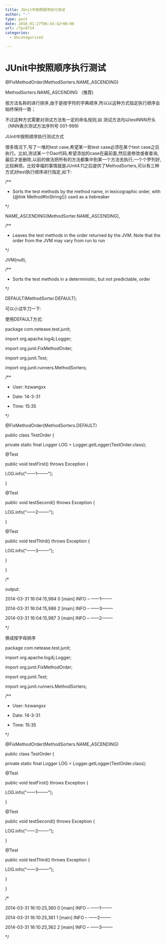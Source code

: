 ```yaml
---
title: JUnit中按照顺序执行测试
author: "-"
type: post
date: 2016-01-27T06:34:42+00:00
url: /?p=8714
categories:
  - Uncategorized

---
```

# JUnit中按照顺序执行测试
@FixMethodOrder(MethodSorters.NAME_ASCENDING)

MethodSorters.NAME_ASCENDING （推荐) 
  
按方法名称的进行排序,由于是按字符的字典顺序,所以以这种方式指定执行顺序会始终保持一致；
  
不过这种方式需要对测试方法有一定的命名规则,如 测试方法均以testNNN开头（NNN表示测试方法序列号 001-999) 

JUnit中按照顺序执行测试方式
  
很多情况下,写了一堆的test case,希望某一些test case必须在某个test case之后执行。比如,测试某一个Dao代码,希望添加的case在最前面,然后是修改或者查询,最后才是删除,以前的做法把所有的方法都集中到某一个方法去执行,一个个罗列好,比较麻烦。比较幸福的事情就是JUnit4.11之后提供了MethodSorters,可以有三种方式对test执行顺序进行指定,如下: 
  
/**
  
* Sorts the test methods by the method name, in lexicographic order, with {@link Method#toString()} used as a tiebreaker
  
*/
  
NAME_ASCENDING(MethodSorter.NAME_ASCENDING),

/**
  
* Leaves the test methods in the order returned by the JVM. Note that the order from the JVM may vary from run to run
  
*/
  
JVM(null),

/**
  
* Sorts the test methods in a deterministic, but not predictable, order
  
*/
  
DEFAULT(MethodSorter.DEFAULT);

可以小试牛刀一下: 

使用DEFAULT方式: 
  
package com.netease.test.junit;

import org.apache.log4j.Logger;
  
import org.junit.FixMethodOrder;
  
import org.junit.Test;
  
import org.junit.runners.MethodSorters;

/**
  
* User: hzwangxx
  
* Date: 14-3-31
  
* Time: 15:35
  
*/
  
@FixMethodOrder(MethodSorters.DEFAULT)
  
public class TestOrder {
  
private static final Logger LOG = Logger.getLogger(TestOrder.class);
  
@Test
  
public void testFirst() throws Exception {
  
LOG.info("——1——–");
  
}

@Test
  
public void testSecond() throws Exception {
  
LOG.info("——2——–");

}

@Test
  
public void testThird() throws Exception {
  
LOG.info("——3——–");
  
}

}
  
/*
  
output:
  
2014-03-31 16:04:15,984 0 [main] INFO – ——1——–
  
2014-03-31 16:04:15,986 2 [main] INFO – ——3——–
  
2014-03-31 16:04:15,987 3 [main] INFO – ——2——–
  
*/

换成按字母排序
  
package com.netease.test.junit;

import org.apache.log4j.Logger;
  
import org.junit.FixMethodOrder;
  
import org.junit.Test;
  
import org.junit.runners.MethodSorters;

/**
  
* User: hzwangxx
  
* Date: 14-3-31
  
* Time: 15:35
  
*/
  
@FixMethodOrder(MethodSorters.NAME_ASCENDING)
  
public class TestOrder {
  
private static final Logger LOG = Logger.getLogger(TestOrder.class);
  
@Test
  
public void testFirst() throws Exception {
  
LOG.info("——1——–");
  
}

@Test
  
public void testSecond() throws Exception {
  
LOG.info("——2——–");

}

@Test
  
public void testThird() throws Exception {
  
LOG.info("——3——–");
  
}

}
  
/*
  
2014-03-31 16:10:25,360 0 [main] INFO – ——1——–
  
2014-03-31 16:10:25,361 1 [main] INFO – ——2——–
  
2014-03-31 16:10:25,362 2 [main] INFO – ——3——–
  
*/